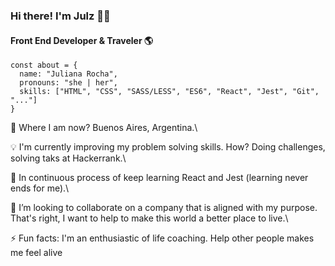 ### Hi there! I'm Julz :woman_technologist:

#### Front End Developer & Traveler :earth_americas:


```
const about = {
  name: "Juliana Rocha",
  pronouns: "she | her",
  skills: ["HTML", "CSS", "SASS/LESS", "ES6", "React", "Jest", "Git", "..."]
}
```


:round_pushpin:  Where I am now? Buenos Aires, Argentina.\

:bulb:  I'm currently improving my problem solving skills. How? Doing challenges, solving taks at Hackerrank.\

:book:  In continuous process of keep learning React and Jest (learning never ends for me).\   

:mag_right:  I’m looking to collaborate on a company that is aligned with my purpose. That's right, I want to help to make this world a better place to live.\

⚡ Fun facts: I'm an enthusiastic of life coaching. Help other people makes me feel alive



<!--
**julziten/julziten** is a ✨ _special_ ✨ repository because its `README.md` (this file) appears on your GitHub profile.

Here are some ideas to get you started:

- 🔭 I’m currently working on ...
- 🌱 I’m currently learning ...
- 👯 I’m looking to collaborate on ...
- 🤔 I’m looking for help with ...
- 💬 Ask me about ...
- 📫 How to reach me: ...
- 😄 Pronouns: ...
- ⚡ Fun fact: ...
-->
